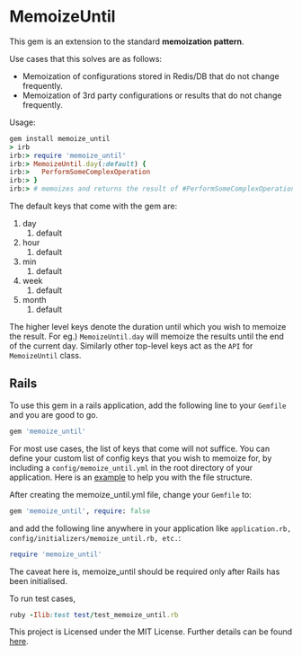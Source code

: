 # MemoizeUntil

This gem is an extension to the standard **memoization pattern**.

Use cases that this solves are as follows:

* Memoization of configurations stored in Redis/DB that do not change frequently.
* Memoization of 3rd party configurations or results that do not change frequently.

Usage:

```ruby
gem install memoize_until
> irb
irb:> require 'memoize_until'
irb:> MemoizeUntil.day(:default) {
irb:> 	PerformSomeComplexOperation
irb:> }
irb:> # memoizes and returns the result of #PerformSomeComplexOperation
```

The default keys that come with the gem are: 

1. day
	1. default
1. hour
	1. default
1. min
	1. default
1. week
	1. default
1. month
	1. default

The higher level keys denote the duration until which you wish to memoize the result. For eg.) `MemoizeUntil.day` will memoize the results until the end of the current day. Similarly other top-level keys act as the `API` for `MemoizeUntil` class.

## Rails

To use this gem in a rails application, add the following line to your `Gemfile` and you are good to go.

```ruby
gem 'memoize_until'
```

For most use cases, the list of keys that come will not suffice. You can define your custom list of config keys that you wish to memoize for, by including a `config/memoize_until.yml` in the root directory of your application. Here is an [example](/examples/memoize_until.yml) to help you with the file structure. 

After creating the memoize_until.yml file, change your `Gemfile` to:
```ruby
gem 'memoize_until', require: false
```
and add the following line anywhere in your application like `application.rb, config/initializers/memoize_until.rb, etc.`:
```ruby
require 'memoize_until'
```
The caveat here is, memoize_until should be required only after Rails has been initialised. 

To run test cases,
```ruby
ruby -Ilib:test test/test_memoize_until.rb
```

This project is Licensed under the MIT License. Further details can be found [here](/LICENSE).